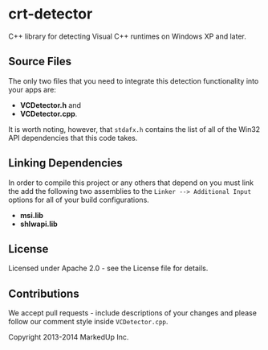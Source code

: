 crt-detector
============

C++ library for detecting Visual C++ runtimes on Windows XP and later.

## Source Files
The only two files that you need to integrate this detection functionality into your apps are:

* __VCDetector.h__ and
* __VCDetector.cpp__.

It is worth noting, however, that `stdafx.h` contains the list of all of the Win32 API dependencies that this code takes.

## Linking Dependencies
In order to compile this project or any others that depend on you must link the add the following two assemblies to the `Linker --> Additional Input`
options for all of your build configurations.

* __msi.lib__
* __shlwapi.lib__

## License
Licensed under Apache 2.0 - see the License file for details.

## Contributions
We accept pull requests - include descriptions of your changes and please follow our comment style inside `VCDetector.cpp`.

Copyright 2013-2014 MarkedUp Inc.
